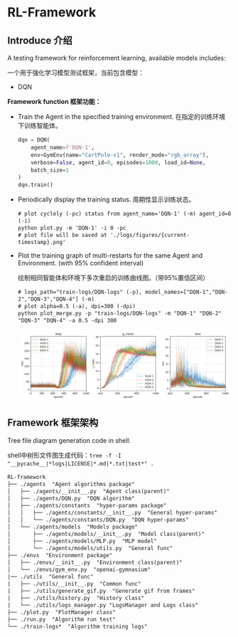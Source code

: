 # RL-Framework

## Introduce 介绍

A testing framework for reinforcement learning, available models includes:

一个用于强化学习模型测试框架，当前包含模型：

- DQN

**Framework function 框架功能：**

- Train the Agent in the specified training environment. 在指定的训练环境下训练智能体。

  ```python
  dqn = DQN(
      agent_name=f'DQN-1',
      env=GymEnv(name="CartPole-v1", render_mode="rgb_array"),
      verbose=False, agent_id=0, episodes=1000, load_id=None,
      batch_size=1
  )
  dqn.train()
  ```

- Periodically display the training status. 周期性显示训练状态。

  ```shell
  # plot cyclely (-pc) status from agent_name='DQN-1' (-m) agent_id=0 (-i)
  python plot.py -m 'DQN-1' -i 0 -pc
  # plot file will be saved at './logs/figures/{current-timestamp}.png'
  ```

- Plot the training graph of multi-restarts for the same Agent and Environment. (with 95% confident interval)

  绘制相同智能体和环境下多次重启的训练曲线图。（带95%置信区间）

  ```shell
  # logs_path="train-logs/DQN-logs" (-p), model_names=["DQN-1","DQN-2","DQN-3","DQN-4"] (-m)
  # plot alpha=0.5 (-a), dpi=300 (-dpi)
  python plot_merge.py -p "train-logs/DQN-logs" -m "DQN-1" "DQN-2" "DQN-3" "DQN-4" -a 0.5 -dpi 300
  ```

  ![DQN](archives/DQN-figures/DQN_batch_1_2_3_4.png)

  

## Framework 框架架构

Tree file diagram generation code in shell:

shell中树形文件图生成代码：`tree -f -I "__pycache__|*logs|LICENSE|*.md|*.txt|test*" .`

```shell
RL-framework
├── ./agents  "Agent algorithms package"
│   ├── ./agents/__init__.py  "Agent class(parent)"
│   ├── ./agents/DQN.py  "DQN algorithm"
│   ├── ./agents/constants  "hyper-params package"
│   │   ├── ./agents/constants/__init__.py  "General hyper-params"
│   │   └── ./agents/constants/DQN.py  "DQN hyper-params"
│   └── ./agents/models  "Models package"
│       ├── ./agents/models/__init__.py  "Model class(parent)"
│       ├── ./agents/models/MLP.py  "MLP model"
│       └── ./agents/models/utils.py  "General func"
├── ./envs  "Environment package"
│   ├── ./envs/__init__.py  "Environment class(parent)"
│   └── ./envs/gym_env.py  "openai-gymnasium"
|── ./utils  "General func"
|	├── ./utils/__init__.py  "Common func"
|   ├── ./utils/generate_gif.py  "Generate gif from frames"
|   ├── ./utils/history.py  "History class"
|   └── ./utils/logs_manager.py "LogsManager and Logs class"
├── ./plot.py  "PlotManager class"
├── ./run.py  "Algorithm run test"
└── ./train-logs*  "Algorithm training logs"
```

